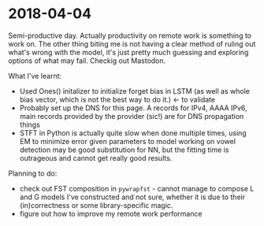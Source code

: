 # 2018-04-04

Semi-productive day. Actually productivity on remote work is something to work on.
The other thing biting me is not having a clear method of ruling out what's wrong with the model, it's just pretty much guessing and exploring options of what may fail.
Checkig out Mastodon.

What I've learnt:

- Used Ones() initalizer to initialize forget bias in LSTM (as well as whole bias vector, which is not the best way to do it.) <- to validate
- Probably set up the DNS for this page. A records for IPv4, AAAA IPv6, main records provided by the provider (sic!) are for DNS propagation things
- STFT in Python is actually quite slow when done multiple times, using EM to minimize error given parameters to model working on vowel detection may be good substitution for NN, but the fitting time is outrageous and cannot get really good results.

Planning to do:

- check out FST composition in `pywrapfst` - cannot manage to compose L and G models I've constructed and not sure, whether it is due to their (in)correctness or some library-specific magic.
- figure out how to improve my remote work performance